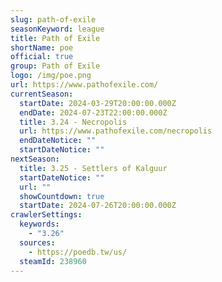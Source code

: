 ```yaml
---
slug: path-of-exile
seasonKeyword: league
title: Path of Exile
shortName: poe
official: true
group: Path of Exile
logo: /img/poe.png
url: https://www.pathofexile.com/
currentSeason:
  startDate: 2024-03-29T20:00:00.000Z
  endDate: 2024-07-23T22:00:00.000Z
  title: 3.24 - Necropolis
  url: https://www.pathofexile.com/necropolis
  endDateNotice: ""
  startDateNotice: ""
nextSeason:
  title: 3.25 - Settlers of Kalguur
  startDateNotice: ""
  url: ""
  showCountdown: true
  startDate: 2024-07-26T20:00:00.000Z
crawlerSettings:
  keywords:
    - "3.26"
  sources:
    - https://poedb.tw/us/
  steamId: 238960
---
```

